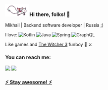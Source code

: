 <img align="left" height="40" src="https://raw.githubusercontent.com/Nokinori/Nokinori/master/assets/kyubey.gif"/>

### Hi there, folks! :beers:

Mikhail | Backend software developer | Russia ;)


I love: ![Kotlin][kotlinLogo] ![Java][JavaLogo] ![Spring][springLogo] ![GraphQL][graphQlLogo]


Like games and [The Witcher 3](https://thewitcher.com/ru/witcher3) funboy :wolf: :crossed_swords:
 

### You can reach me:

[<img src="https://img.icons8.com/color/48/000000/linkedin.png" width="3.5%"/>][linkedin] <a href="mailto:mamontov.mi@mail.ru"> <img src="https://img.icons8.com/fluent/48/000000/gmail.png" width="3.5%"/>

### ⚡️ Stay awesome! ⚡️

<!-- [mail]: mmamontov.mi@mail.ru -->
[linkedin]: https://www.linkedin.com/in/mikhail-m-b86b4b1a1/

[kotlinLogo]: https://img.shields.io/badge/-Kotlin-000?&logo=Kotlin
[javaLogo]: https://img.shields.io/badge/-Java-000?&logo=Java
[graphQlLogo]: https://img.shields.io/badge/-GraphQL-000?&logo=GraphQL
[springLogo]: https://img.shields.io/badge/-Spring-000?&logo=Spring